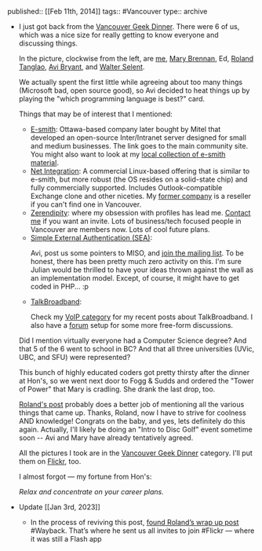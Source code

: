 published:: [[Feb 11th, 2014]]
tags:: #Vancouver
type:: archive

- I just got back from the <a href="https://web.archive.org/web/20051111024703/http://www.rolandtanglao.com/2004/01/29.html#a6277">Vancouver Geek Dinner</a>. There were 6 of us, which was a nice size for really getting to know everyone and discussing things.
  
  In the picture, clockwise from the left, are <a href="http://borismann.zerendipity.com" title="Boris Mann's Zerendipity Profile">me</a>, <a href="http://marybrennan.zerendipity.com" title="Mary Brennan's Zerendipity Profile">Mary Brennan</a>, Ed, <a href="http://rolandtanglao.zerendipity.com" title="Roland Tanglao's Zerendipity Profile">Roland Tanglao</a>, <a href="http://www.cincomsmalltalk.com/userblogs/avi/blogView">Avi Bryant</a>, and <a href="http://www.vcn.bc.ca/~wselent/" title="Walter Selent's Web Page">Walter Selent</a>.
  
  We actually spent the first little while agreeing about too many things (Microsoft bad, open source good), so Avi decided to heat things up by playing the "which programming language is best?" card.
  
  Things that may be of interest that I mentioned:
  
  * <a href="http://www.contribs.org">E-smith</a>: Ottawa-based company later bought by Mitel that developed an open-source Inter/Intranet server designed for small and medium businesses. The link goes to the main community site. You might also want to look at my <a href="http://www.bmannconsulting.com/node/view/5">local collection of e-smith material</a>.
  * <a href="http://www.net-itech.com/">Net Integration</a>: A commercial Linux-based offering that is similar to e-smith, but more robust 
  (the OS resides on a solid-state chip) and fully commercially supported. Includes Outlook-compatible Exchange clone and other niceties. My <a href="http://www.phenomenalsolutions.com">former company</a> is a reseller if you can't find one in Vancouver.
  * <a href="http://www.zerendipity.com">Zerendipity</a>: where my obsession with profiles has lead me. <a href="http://www.bmannconsulting.com/feedback">Contact me</a> if you want an invite. Lots of business/tech focused people in Vancouver are members now. Lots of cool future plans.
  * <a href="http://www.voidstar.com/sea/">Simple External Authentication (SEA)</a>:<p>Avi, post us some pointers to MISO, and <a href="http://groups.yahoo.com/group/sim-ext-auth">join the mailing list</a>. To be honest, there has been pretty much zero activity on this. I'm sure Julian would be thrilled to have your ideas thrown against the wall as an implementation model. Except, of course, it might have to get coded in PHP...   :p
  * <a href="http://www.primustel.ca/en/residential/talkbroadband/" title="Primus TalkBroadband Residential VoIP Service">TalkBroadband</a>:<p>Check my <a href="http://www.bmannconsulting.com/taxonomy/page/or/82">VoIP category</a> for my recent posts about TalkBroadband. I also have a <a href="http://www.bmannconsulting.com/node/view/834" title="TalkBroadband forum">forum</a> setup for some more free-form discussions.
  
  Did I mention virtually everyone had a Computer Science degree? And that 5 of the 6 went to school in BC? And that all three universities (UVic, UBC, and SFU) were represented?
  
  This bunch of highly educated coders got pretty thirsty after the dinner at Hon's, so we went next door to Fogg & Sudds and ordered the "Tower of Power" that Mary is cradling. She drank the last drop, too.
  
  <a href="http://www.rolandTanglao.com/2004/02/12.html#a6329">Roland's post</a> probably does a better job of mentioning all the various things that came up. Thanks, Roland, now I have to strive for coolness AND knowledge! Congrats on the baby, and yes, lets definitely do this again. Actually, I'll likely be doing an "Intro to Disc Golf" event sometime soon -- Avi and Mary have already tentatively agreed.
  
  All the pictures I took are in the <a href="http://www.bmannconsulting.com/taxonomy/page/or/133">Vancouver Geek Dinner</a> category. I'll put them on <a href="http://www.flickr.com">Flickr</a>, too.</p>
  
  I almost forgot — my fortune from Hon's:
  
  _Relax and concentrate on your career plans._
- Update [[Jan 3rd, 2023]]
	- In the process of reviving this post, [found Roland’s wrap up post](https://web.archive.org/web/20051111024812/http://www.rolandtanglao.com/2004/02/12.html#a6329) #Wayback. That’s where he sent us all invites to join #Flickr — where it was still a Flash app